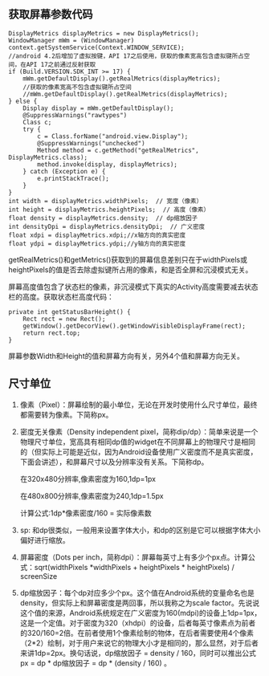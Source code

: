 ## 获取屏幕参数代码 ##

    DisplayMetrics displayMetrics = new DisplayMetrics();
    WindowManager mWm = (WindowManager) context.getSystemService(Context.WINDOW_SERVICE);
    //android 4.2后增加了虚拟按键，API 17之后使用，获取的像素宽高包含虚拟键所占空间，在API 17之前通过反射获取
    if (Build.VERSION.SDK_INT >= 17) {
        mWm.getDefaultDisplay().getRealMetrics(displayMetrics);
        //获取的像素宽高不包含虚拟键所占空间
        //mWm.getDefaultDisplay().getRealMetrics(displayMetrics);
    } else {
        Display display = mWm.getDefaultDisplay();
        @SuppressWarnings("rawtypes")
        Class c;
        try {
            c = Class.forName("android.view.Display");
            @SuppressWarnings("unchecked")
            Method method = c.getMethod("getRealMetrics", DisplayMetrics.class);
            method.invoke(display, displayMetrics);
        } catch (Exception e) {
            e.printStackTrace();
        }
    }
    int width = displayMetrics.widthPixels;  // 宽度（像素）  
    int height = displayMetrics.heightPixels;  // 高度（像素）  
    float density = displayMetrics.density;  // dp缩放因子  
    int densityDpi = displayMetrics.densityDpi;  // 广义密度  
    float xdpi = displayMetrics.xdpi;//x轴方向的真实密度  
    float ydpi = displayMetrics.ydpi;//y轴方向的真实密度  

getRealMetrics()和getMetrics()获取到的屏幕信息差别只在于widthPixels或heightPixels的值是否去除虚拟键所占用的像素，和是否全屏和沉浸模式无关。
 
屏幕高度值包含了状态栏的像素，非沉浸模式下真实的Activity高度需要减去状态栏的高度。获取状态栏高度代码：

    private int getStatusBarHeight() {  
        Rect rect = new Rect();  
        getWindow().getDecorView().getWindowVisibleDisplayFrame(rect);  
        return rect.top;  
    }  
 
屏幕参数Width和Height的值和屏幕方向有关，另外4个值和屏幕方向无关。

## 尺寸单位 ##



1. 像素（Pixel）：屏幕绘制的最小单位，无论在开发时使用什么尺寸单位，最终都需要转为像素。下简称px。



1. 密度无关像素（Density independent pixel，简称dip/dp）：简单来说是一个物理尺寸单位，宽高具有相同dp值的widget在不同屏幕上的物理尺寸是相同的（但实际上可能是近似，因为Android设备使用广义密度而不是真实密度，下面会讲述），和屏幕尺寸以及分辨率没有关系。下简称dp。

    在320x480分辨率,像素密度为160,1dp=1px

    在480x800分辨率,像素密度为240,1dp=1.5px

    计算公式:1dp*像素密度/160 = 实际像素数 


1. sp: 和dp很类似，一般用来设置字体大小，和dp的区别是它可以根据字体大小偏好进行缩放。


1. 屏幕密度（Dots per inch，简称dpi）：屏幕每英寸上有多少个px点。计算公式：sqrt(widthPixels *widthPixels + heightPixels * heightPixels) / screenSize


1. dp缩放因子：每个dp对应多少个px。这个值在Android系统的变量命名也是density，但实际上和屏幕密度是两回事，所以我称之为scale factor。先说说这个值的来源，Android系统规定在广义密度为160(mdpi)的设备上1dp=1px，这是一个定值。对于密度为320（xhdpi）的设备，后者每英寸像素点为前者的320/160=2倍。在前者使用1个像素绘制的物体，在后者需要使用4个像素（2*2）绘制，对于用户来说它的物理大小才是相同的，那么显然，对于后者来讲1dp=2px。换句话说，dp缩放因子 = density / 160，同时可以推出公式px = dp * dp缩放因子 = dp * (density / 160) 。